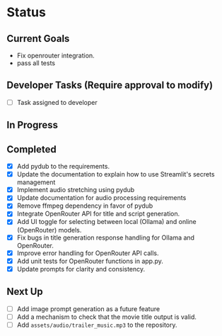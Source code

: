 # Status

## Current Goals

- Fix openrouter integration.
- pass all tests

## Developer Tasks (Require approval to modify)

- [ ] Task assigned to developer

## In Progress

## Completed
- [x] Add pydub to the requirements.
- [x] Update the documentation to explain how to use Streamlit's secrets management
- [x] Implement audio stretching using pydub
- [x] Update documentation for audio processing requirements
- [x] Remove ffmpeg dependency in favor of pydub
- [x] Integrate OpenRouter API for title and script generation.
- [x] Add UI toggle for selecting between local (Ollama) and online (OpenRouter) models.
- [x] Fix bugs in title generation response handling for Ollama and OpenRouter.
- [x] Improve error handling for OpenRouter API calls.
- [x] Add unit tests for OpenRouter functions in app.py.
- [x] Update prompts for clarity and consistency.

## Next Up
- [ ] Add image prompt generation as a future feature
- [ ] Add a mechanism to check that the movie title output is valid.
- [ ] Add `assets/audio/trailer_music.mp3` to the repository.
